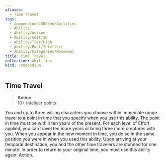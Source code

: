 ```yaml
---
aliases:
  - Time Travel
tags:
  - Compendium/CSRD/en/Abilities
  - Ability
  - Ability/Action
  - Ability/Cost/10
  - Ability/Tier/High
  - Ability/Pool/Intellect
  - Ability/Categories/Movement
title: Time Travel
collection: Abilities
kind: Compendium
---
```

## Time Travel  
>**Action**  
>10+ Intellect points
  
You and up to three willing characters you choose within immediate range travel to a point in time that you specify when you use this ability. The point in time must be within ten years of the present. For each level of Effort applied, you can travel ten more years or bring three more creatures with you. When you appear in the new moment in time, you do so in the same position you were in when you used this ability. Upon arriving at your temporal destination, you and the other time travelers are stunned for one minute. In order to return to your original time, you must use this ability again. Action.